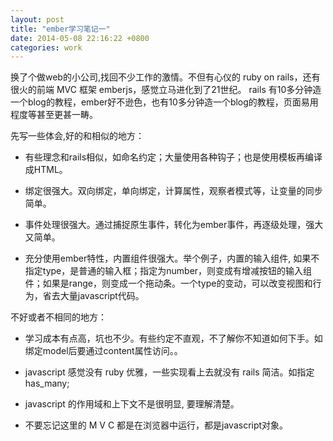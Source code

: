 ```yaml
---
layout: post
title: "ember学习笔记一"
date: 2014-05-08 22:16:22 +0800
categories: work 
---
```


换了个做web的小公司,找回不少工作的激情。不但有心仪的 ruby on rails，还有很火的前端 MVC 框架 emberjs，感觉立马进化到了21世纪。
rails 有10多分钟造一个blog的教程，ember好不逊色，也有10多分钟造一个blog的教程，页面易用程度等甚至更甚一畴。

先写一些体会,好的和相似的地方：

 - 有些理念和rails相似，如命名约定；大量使用各种钩子；也是使用模板再编译成HTML。
 
 -  绑定很强大。双向绑定，单向绑定，计算属性，观察者模式等，让变量的同步简单。
 
 - 事件处理很强大。通过捕捉原生事件，转化为ember事件，再逐级处理，强大又简单。
 
 - 充分使用ember特性，内置组件很强大。举个例子，内置的输入组件, 如果不指定type，是普通的输入框；指定为number，则变成有增减按钮的输入组件；如果是range，则变成一个拖动条。一个type的变动，可以改变视图和行为，省去大量javascript代码。

不好或者不相同的地方：

 - 学习成本有点高，坑也不少。有些约定不直观，不了解你不知道如何下手。如绑定model后要通过content属性访问。。

 - javascript 感觉没有 ruby 优雅，一些实现看上去就没有 rails 简洁。如指定 has_many; 
 
 - javascript 的作用域和上下文不是很明显, 要理解清楚。

 - 不要忘记这里的 M V C 都是在浏览器中运行，都是javascript对象。

